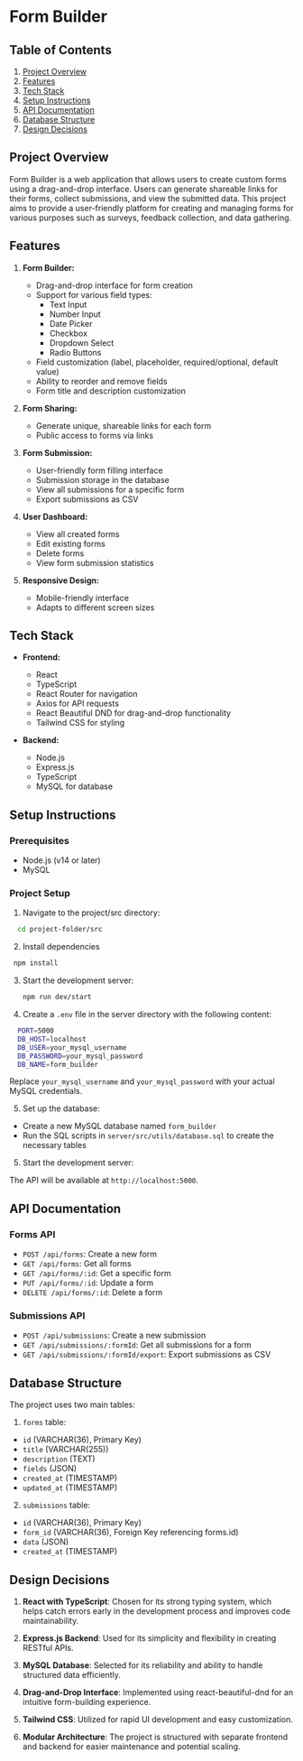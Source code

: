 # Form Builder

## Table of Contents
1. [Project Overview](#project-overview)
2. [Features](#features)
3. [Tech Stack](#tech-stack)
4. [Setup Instructions](#setup-instructions)
5. [API Documentation](#api-documentation)
6. [Database Structure](#database-structure)
7. [Design Decisions](#design-decisions)

## Project Overview

Form Builder is a web application that allows users to create custom forms using a drag-and-drop interface. Users can generate shareable links for their forms, collect submissions, and view the submitted data. This project aims to provide a user-friendly platform for creating and managing forms for various purposes such as surveys, feedback collection, and data gathering.

## Features

1. **Form Builder:**
   - Drag-and-drop interface for form creation
   - Support for various field types:
     - Text Input
     - Number Input
     - Date Picker
     - Checkbox
     - Dropdown Select
     - Radio Buttons
   - Field customization (label, placeholder, required/optional, default value)
   - Ability to reorder and remove fields
   - Form title and description customization

2. **Form Sharing:**
   - Generate unique, shareable links for each form
   - Public access to forms via links

3. **Form Submission:**
   - User-friendly form filling interface
   - Submission storage in the database
   - View all submissions for a specific form
   - Export submissions as CSV

4. **User Dashboard:**
   - View all created forms
   - Edit existing forms
   - Delete forms
   - View form submission statistics

5. **Responsive Design:**
   - Mobile-friendly interface
   - Adapts to different screen sizes

## Tech Stack

- **Frontend:**
  - React
  - TypeScript
  - React Router for navigation
  - Axios for API requests
  - React Beautiful DND for drag-and-drop functionality
  - Tailwind CSS for styling

- **Backend:**
  - Node.js
  - Express.js
  - TypeScript
  - MySQL for database


## Setup Instructions

### Prerequisites
- Node.js (v14 or later)
- MySQL

### Project Setup
1. Navigate to the project/src directory:
  ```bash
    cd project-folder/src
  ```
2. Install dependencies
  ```bash
   npm install
  ```
3. Start the development server:
   ```bash
   npm run dev/start
   ```
   
4. Create a `.env` file in the server directory with the following content:

  ```bash
    PORT=5000
    DB_HOST=localhost
    DB_USER=your_mysql_username
    DB_PASSWORD=your_mysql_password
    DB_NAME=form_builder
  ```

Replace `your_mysql_username` and `your_mysql_password` with your actual MySQL credentials.

5. Set up the database:
- Create a new MySQL database named `form_builder`
- Run the SQL scripts in `server/src/utils/database.sql` to create the necessary tables

5. Start the development server:

The  API will be available at `http://localhost:5000`.

## API Documentation

### Forms API

- `POST /api/forms`: Create a new form
- `GET /api/forms`: Get all forms
- `GET /api/forms/:id`: Get a specific form
- `PUT /api/forms/:id`: Update a form
- `DELETE /api/forms/:id`: Delete a form

### Submissions API

- `POST /api/submissions`: Create a new submission
- `GET /api/submissions/:formId`: Get all submissions for a form
- `GET /api/submissions/:formId/export`: Export submissions as CSV

## Database Structure

The project uses two main tables:

1. `forms` table:
- `id` (VARCHAR(36), Primary Key)
- `title` (VARCHAR(255))
- `description` (TEXT)
- `fields` (JSON)
- `created_at` (TIMESTAMP)
- `updated_at` (TIMESTAMP)

2. `submissions` table:
- `id` (VARCHAR(36), Primary Key)
- `form_id` (VARCHAR(36), Foreign Key referencing forms.id)
- `data` (JSON)
- `created_at` (TIMESTAMP)


## Design Decisions

1. **React with TypeScript**: Chosen for its strong typing system, which helps catch errors early in the development process and improves code maintainability.

2. **Express.js Backend**: Used for its simplicity and flexibility in creating RESTful APIs.

3. **MySQL Database**: Selected for its reliability and ability to handle structured data efficiently.

4. **Drag-and-Drop Interface**: Implemented using react-beautiful-dnd for an intuitive form-building experience.

5. **Tailwind CSS**: Utilized for rapid UI development and easy customization.

6. **Modular Architecture**: The project is structured with separate frontend and backend for easier maintenance and potential scaling.

